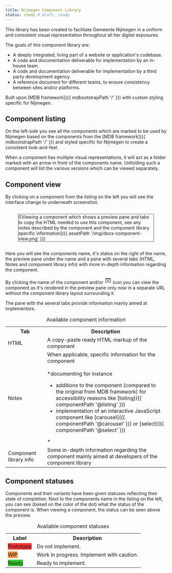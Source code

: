 ```yaml
---
title: Nijmegen Component Library
status: ready # draft, ready
---
```


This library has been created to facilitate Gemeente Nijmegen in a uniform and consistent visual representation throughout all her digital exposures.

The goals of this component library are:
* A deeply integrated, living part of a website or application's codebase.
* A code and documentation deliverable for implementation by an in-house team.
* A code and documentation deliverable for implementation by a third party development agency.
* A reference document for different teams, to ensure consistency between sites and/or platforms.

Built upon [MDB framework]({{ mdbootstrapPath '/' }}) with custom styling specific for Nijmegen.


## Component listing

On the left-side you see all the components which are marked to be used by Nijmegen based on the 
components from the [MDB framework]({{ mdbootstrapPath '/' }}) and styled specific for Nijmegen
to create a consistent look-and-feel.

When a component has multiple visual representations, it will act as a folder marked with an arrow
in front of the components name. Unfolding such a component will list the various versions which can be viewed separately.


## Component view

By clicking on a component from the listing on the left you will see the interface change to underneath screenshot.

<figure style="border: 1px solid #535363; display: inline-block;">![Viewing a component which shows a preview pane and tabs to copy the HTML needed to use this component, see any notes described by the component and the component library specific information]({{ assetPath '/img/docs-component-view.png' }})</figure>

Here you will see the components name, it's status on the right of the name, the preview pane under the name and a pane with several tabs (HTML, Notes and component library info)
with more in-depth information regarding the component.

By clicking the name of the component and/or <svg fill="#535363" height="22" viewBox="0 0 24 24" width="22" xmlns="http://www.w3.org/2000/svg"><path d="M0 0h24v24H0z" fill="none"></path><path d="M19 4H5c-1.11 0-2 .9-2 2v12c0 1.1.89 2 2 2h4v-2H5V8h14v10h-4v2h4c1.1 0 2-.9 2-2V6c0-1.1-.89-2-2-2zm-7 6l-4 4h3v6h2v-6h3l-4-4z"></path></svg> icon
you can view the component as it's rendered in the preview pane only now in a separate URL without the component library layout surrounding it.

The pane with the several tabs provide information mainly aimed at implementors.
<table>
<caption>Available component information</caption>
<tbody>
<tr>
  <th>Tab</th>
  <th>Description</th>
</tr>
<tr>
  <td>HTML</td>
  <td>A copy-paste ready HTML markup of the component</td>
</tr>
<tr>
  <td>Notes</td>
  <td>
    When applicable, specific information for the component<br><br>
    *documenting for instance<br>
    <ul>
      <li>additions to the component (compared to the original from MDB framework) for accessibility reasons like [listing]({{ componentPath '@listing' }})</li>
      <li>implementation of an interactive JavaScript component like [carousel]({{ componentPath '@carousel' }}) or [select]({{ componentPath '@select' }})</li>
    </ul>
    *
  </td>
</tr>
<tr>
  <td>Component library info</td>
  <td>Some in-depth information regarding the component mainly aimed at developers of the component library</td>
</tr>
</tbody>
</table>


## Component statuses

Components and their variants have been given statuses reflecting their state of completion. Next to the components name in the listing on the left,
you can see (based on the color of the dot) what the status of the component is.
When viewing a component, the status can be seen above the preview.

<table>
<caption>Available component statuses</caption>
<tbody>
<tr>
  <th>Label</th>
  <th>Description</th>
</tr>
<tr>
  <td>
    <div class="Status Status--tag">
      <label class="Status-label" style="background-color: #f33; border-color: #f33;">Prototype</label>
    </div>
  </td>
  <td>Do not implement.</td>
</tr>
<tr>
  <td>
    <div class="Status Status--tag">
      <label class="Status-label" style="background-color: #ff9233; border-color: #ff9233;">WIP</label>
    </div>
  </td>
  <td>Work in progress. Implement with caution.</td>
</tr>
<tr>
  <td>
    <div class="Status Status--tag">
      <label class="Status-label" style="background-color: #29cc29; border-color: #29cc29;">Ready</label>
    </div>
  </td>
  <td>Ready to implement.</td>
</tr>
</tbody>
</table>
